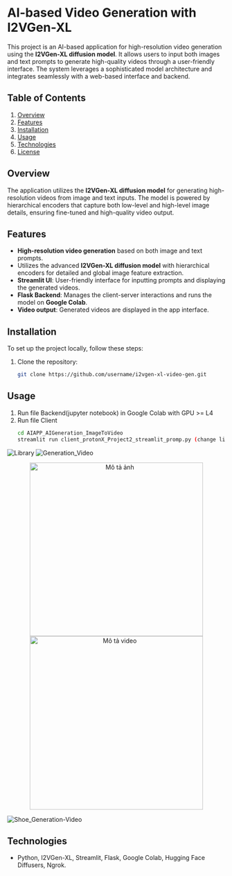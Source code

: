 # AI-based Video Generation with I2VGen-XL

This project is an AI-based application for high-resolution video generation using the **I2VGen-XL diffusion model**. It allows users to input both images and text prompts to generate high-quality videos through a user-friendly interface. The system leverages a sophisticated model architecture and integrates seamlessly with a web-based interface and backend.

## Table of Contents
1. [Overview](#overview)
2. [Features](#features)
3. [Installation](#installation)
4. [Usage](#usage)
5. [Technologies](#technologies)
6. [License](#license)

## Overview
The application utilizes the **I2VGen-XL diffusion model** for generating high-resolution videos from image and text inputs. The model is powered by hierarchical encoders that capture both low-level and high-level image details, ensuring fine-tuned and high-quality video output.

## Features
- **High-resolution video generation** based on both image and text prompts.
- Utilizes the advanced **I2VGen-XL diffusion model** with hierarchical encoders for detailed and global image feature extraction.
- **Streamlit UI**: User-friendly interface for inputting prompts and displaying the generated videos.
- **Flask Backend**: Manages the client-server interactions and runs the model on **Google Colab**.
- **Video output**: Generated videos are displayed in the app interface.

## Installation

To set up the project locally, follow these steps:
1. Clone the repository:
   ```bash
   git clone https://github.com/username/i2vgen-xl-video-gen.git

## Usage

1. Run file Backend(jupyter notebook) in Google Colab with GPU >= L4
2. Run file Client
   ```bash
   cd AIAPP_AIGeneration_ImageToVideo
   streamlit run client_protonX_Project2_streamlit_promp.py (change link Ngrok from output of backend file)
![Library](Demo/Library.png)
![Generation_Video](https://github.com/user-attachments/assets/7c4348a9-52f9-40f9-a0a7-c1e94ea56c25)

<p align="center">
  <img src="Demo/Library.png" alt="Mô tả ảnh" width="400" />
  <a href="https://www.youtube.com/watch?v=dQw4w9WgXcQ](https://github.com/user-attachments/assets/7c4348a9-52f9-40f9-a0a7-c1e94ea56c25">
    <img src="https://img.youtube.com/vi/dQw4w9WgXcQ/0.jpg" alt="Mô tả video" width="400" />
  </a>
</p>


![Shoe_Generation-Video](https://github.com/user-attachments/assets/85f56207-677b-4dad-a270-d599724391eb)

## Technologies
- Python, I2VGen-XL, Streamlit, Flask, Google Colab, Hugging Face Diffusers, Ngrok.
   

